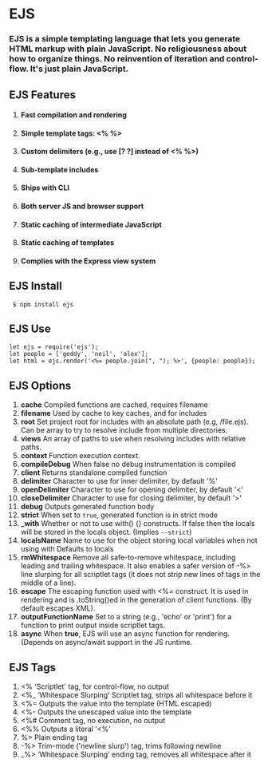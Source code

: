 # EJS

### EJS is a simple templating language that lets you generate HTML markup with plain JavaScript. No religiousness about how to organize things. No reinvention of iteration and control-flow. It's just plain JavaScript.

 ## EJS Features

1. #### Fast compilation and rendering
2. #### Simple template tags: <% %>
3. #### Custom delimiters (e.g., use [? ?] instead of <% %>)
4. #### Sub-template includes
5. #### Ships with CLI
6. #### Both server JS and browser support
7. #### Static caching of intermediate JavaScript
8. #### Static caching of templates
9. #### Complies with the Express view system

## EJS Install
  ```
   $ npm install ejs
  
 ```
## EJS Use
  ```
  let ejs = require('ejs');
  let people = ['geddy', 'neil', 'alex'];
  let html = ejs.render('<%= people.join(", "); %>', {people: people});
  ``` 

## EJS Options
1. **cache** Compiled functions are cached, requires filename
2. **filename** Used by cache to key caches, and for includes
3. **root** Set project root for includes with an absolute path (e.g, /file.ejs). Can be array to try to resolve include from multiple directories.
3. **views** An array of paths to use when resolving includes with relative paths.
4. **context** Function execution context.
5. **compileDebug** When false no debug instrumentation is compiled
5. **client** Returns standalone compiled function
6. **delimiter** Character to use for inner delimiter, by default '%'
7. **openDelimiter** Character to use for opening delimiter, by default '<'
8. **closeDelimiter** Character to use for closing delimiter, by default '>'
9. **debug** Outputs generated function body
10. **strict** When set to `true`, generated function is in strict mode
11. **_with** Whether or not to use with() {} constructs. If false then the locals will be stored in the locals object. (Implies `--strict`)
12. **localsName** Name to use for the object storing local variables when not using with Defaults to locals
13. **rmWhitespace** Remove all safe-to-remove whitespace, including leading and trailing whitespace. It also enables a safer version of -%> line slurping for all scriptlet tags (it does not strip new lines of tags in the middle of a line).
14. **escape** The escaping function used with <%= construct. It is used in rendering and is .toString()ed in the generation of client functions. (By default escapes XML).
15. **outputFunctionName** Set to a string (e.g., 'echo' or 'print') for a function to print output inside scriptlet tags.
16. **async** When **true**, EJS will use an async function for rendering. (Depends on async/await support in the JS runtime.

## EJS Tags
1. <% 'Scriptlet' tag, for control-flow, no output
2. <%_ ‘Whitespace Slurping’ Scriptlet tag, strips all whitespace before it
3. <%= Outputs the value into the template (HTML escaped)
4. <%- Outputs the unescaped value into the template
5. <%# Comment tag, no execution, no output
6. <%% Outputs a literal '<%'
7. %> Plain ending tag
8. -%> Trim-mode ('newline slurp') tag, trims following newline
9. _%> ‘Whitespace Slurping’ ending tag, removes all whitespace after it